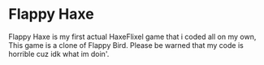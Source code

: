 # Flappy Haxe
Flappy Haxe is my first actual HaxeFlixel game that i coded all on my own, This game is a clone of Flappy Bird. Please be warned that my code is horrible cuz idk what im doin'.
